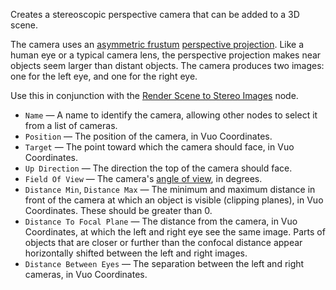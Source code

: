 Creates a stereoscopic perspective camera that can be added to a 3D scene. 

The camera uses an [asymmetric frustum](http://paulbourke.net/stereographics/stereorender/) [perspective projection](https://en.wikipedia.org/wiki/Graphical_projection). Like a human eye or a typical camera lens, the perspective projection makes near objects seem larger than distant objects. The camera produces two images: one for the left eye, and one for the right eye.

Use this in conjunction with the [Render Scene to Stereo Images](vuo-node://vuo.scene.render.image.stereo2) node.

   - `Name` — A name to identify the camera, allowing other nodes to select it from a list of cameras. 
   - `Position` — The position of the camera, in Vuo Coordinates. 
   - `Target` — The point toward which the camera should face, in Vuo Coordinates.
   - `Up Direction` — The direction the top of the camera should face.
   - `Field Of View` — The camera's [angle of view](https://en.wikipedia.org/wiki/Angle_of_view), in degrees.
   - `Distance Min`, `Distance Max` — The minimum and maximum distance in front of the camera at which an object is visible (clipping planes), in Vuo Coordinates. These should be greater than 0. 
   - `Distance To Focal Plane` — The distance from the camera, in Vuo Coordinates, at which the left and right eye see the same image. Parts of objects that are closer or further than the confocal distance appear horizontally shifted between the left and right images.
   - `Distance Between Eyes` — The separation between the left and right cameras, in Vuo Coordinates.

